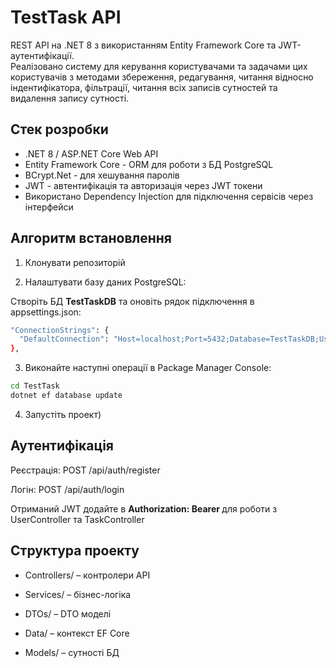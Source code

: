 # TestTask API

REST API на .NET 8 з використанням Entity Framework Core та JWT-аутентифікації.  
Реалізовано систему для керування користувачами та задачами цих користувачів з методами збереження, редагування, читання відносно індентифікатора, фільтрації, читання всіх записів сутностей та видалення запису сутності.

## Стек розробки
- .NET 8 / ASP.NET Core Web API
- Entity Framework Core - ORM для роботи з БД PostgreSQL
- BCrypt.Net - для хешування паролів
- JWT - автентифікація та авторизація через JWT токени
- Використано Dependency Injection для підключення сервісів через інтерфейси

## Алгоритм встановлення

1) Клонувати репозиторій
 
2) Налаштувати базу даних PostgreSQL:

Створіть БД **TestTaskDB** та оновіть рядок підключення в appsettings.json:
```bash
"ConnectionStrings": {
  "DefaultConnection": "Host=localhost;Port=5432;Database=TestTaskDB;Username=postgres;Password=YOUR_PASSWORD"
},
```
3) Виконайте наступні операції в Package Manager Console:
```bash
cd TestTask
dotnet ef database update
```
4) Запустіть проект)

## Аутентифікація

Реєстрація: POST /api/auth/register

Логін: POST /api/auth/login

Отриманий JWT додайте в **Authorization: Bearer <token>** для роботи з UserController та TaskController

## Структура проекту

- Controllers/ – контролери API

- Services/ – бізнес-логіка

- DTOs/ – DTO моделі

- Data/ – контекст EF Core

- Models/ – сутності БД




